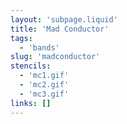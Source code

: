 ```yaml
---
layout: 'subpage.liquid'
title: 'Mad Conductor'
tags:
  - 'bands'
slug: 'madconductor'
stencils:
  - 'mc1.gif'
  - 'mc2.gif'
  - 'mc3.gif'
links: []
---
```

